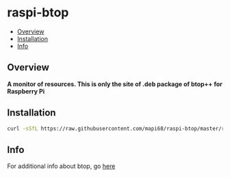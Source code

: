 # raspi-btop

* [Overview](#overview)
* [Installation](#installation)
* [Info](#info)

## Overview
**A monitor of resources. This is only the site of .deb package of btop++ for Raspberry Pi**

## Installation
```bash
curl -sSfL https://raw.githubusercontent.com/mapi68/raspi-btop/master/raspi-btop-install | bash
```

## Info
For additional info about btop, go [here](https://github.com/aristocratos/btop)
